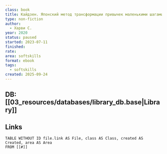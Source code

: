 ```yaml
---
class: book
title: Кайдзен. Японский метод трансформации привычек маленькими шагами
type: non-fiction
author:
  - Харви С.
year: 2020
status: paused
started: 2023-07-11
finished:
rate:
area: softskills
format: ebook
tags:
  - softskills
created: 2025-09-24
---
```

## DB: [[03_resources/databases/library_db.base|Library]]

## Links

```dataview
TABLE WITHOUT ID file.link AS File, class AS Class, created AS Created, area AS Area
FROM [[#]]
````